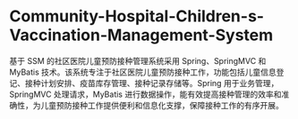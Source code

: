 # Community-Hospital-Children-s-Vaccination-Management-System
基于 SSM 的社区医院儿童预防接种管理系统采用 Spring、SpringMVC 和 MyBatis 技术。该系统专注于社区医院儿童预防接种工作，功能包括儿童信息登记、接种计划安排、疫苗库存管理、接种记录存储等。Spring 用于业务管理，SpringMVC 处理请求，MyBatis 进行数据操作，能有效提高接种管理的效率和准确性，为儿童预防接种工作提供便利和信息化支撑，保障接种工作的有序开展。
